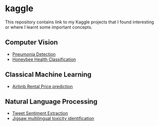 # kaggle
This repository contains link to my Kaggle projects that I found interesting or where I learnt some important concepts.

## Computer Vision
* [Pneumonia Detection](https://www.kaggle.com/xanthate/transfer-learning-pytorch)
* [Honeybee Health Classification](https://www.kaggle.com/xanthate/vgg16-honey-bee-health-classification)

## Classical Machine Learning
* [Airbnb Rental Price prediction](https://www.kaggle.com/xanthate/airbnb-rental-price-prediction)

## Natural Language Processing
* [Tweet Sentiment Extraction](https://www.kaggle.com/xanthate/f5-roberta-conv-head)
* [Jigsaw multilingual toxicity identification]()

